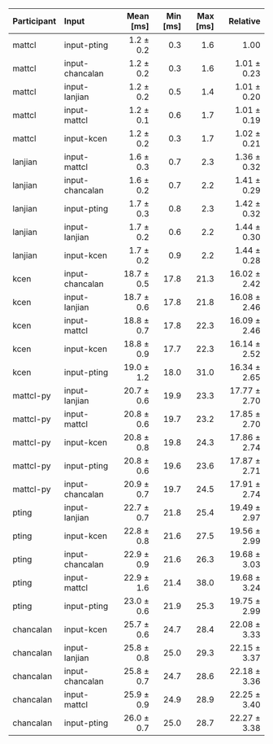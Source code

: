| Participant | Input | Mean [ms] | Min [ms] | Max [ms] | Relative |
|:---|:---|---:|---:|---:|---:|
| mattcl | input-pting | 1.2 ± 0.2 | 0.3 | 1.6 | 1.00 |
| mattcl | input-chancalan | 1.2 ± 0.2 | 0.3 | 1.6 | 1.01 ± 0.23 |
| mattcl | input-lanjian | 1.2 ± 0.2 | 0.5 | 1.4 | 1.01 ± 0.20 |
| mattcl | input-mattcl | 1.2 ± 0.1 | 0.6 | 1.7 | 1.01 ± 0.19 |
| mattcl | input-kcen | 1.2 ± 0.2 | 0.3 | 1.7 | 1.02 ± 0.21 |
| lanjian | input-mattcl | 1.6 ± 0.3 | 0.7 | 2.3 | 1.36 ± 0.32 |
| lanjian | input-chancalan | 1.6 ± 0.2 | 0.7 | 2.2 | 1.41 ± 0.29 |
| lanjian | input-pting | 1.7 ± 0.3 | 0.8 | 2.3 | 1.42 ± 0.32 |
| lanjian | input-lanjian | 1.7 ± 0.2 | 0.6 | 2.2 | 1.44 ± 0.30 |
| lanjian | input-kcen | 1.7 ± 0.2 | 0.9 | 2.2 | 1.44 ± 0.28 |
| kcen | input-chancalan | 18.7 ± 0.5 | 17.8 | 21.3 | 16.02 ± 2.42 |
| kcen | input-lanjian | 18.7 ± 0.6 | 17.8 | 21.8 | 16.08 ± 2.46 |
| kcen | input-mattcl | 18.8 ± 0.7 | 17.8 | 22.3 | 16.09 ± 2.46 |
| kcen | input-kcen | 18.8 ± 0.9 | 17.7 | 22.3 | 16.14 ± 2.52 |
| kcen | input-pting | 19.0 ± 1.2 | 18.0 | 31.0 | 16.34 ± 2.65 |
| mattcl-py | input-lanjian | 20.7 ± 0.6 | 19.9 | 23.3 | 17.77 ± 2.70 |
| mattcl-py | input-mattcl | 20.8 ± 0.6 | 19.7 | 23.2 | 17.85 ± 2.70 |
| mattcl-py | input-kcen | 20.8 ± 0.8 | 19.8 | 24.3 | 17.86 ± 2.74 |
| mattcl-py | input-pting | 20.8 ± 0.6 | 19.6 | 23.6 | 17.87 ± 2.71 |
| mattcl-py | input-chancalan | 20.9 ± 0.7 | 19.7 | 24.5 | 17.91 ± 2.74 |
| pting | input-lanjian | 22.7 ± 0.7 | 21.8 | 25.4 | 19.49 ± 2.97 |
| pting | input-kcen | 22.8 ± 0.8 | 21.6 | 27.5 | 19.56 ± 2.99 |
| pting | input-chancalan | 22.9 ± 0.9 | 21.6 | 26.3 | 19.68 ± 3.03 |
| pting | input-mattcl | 22.9 ± 1.6 | 21.4 | 38.0 | 19.68 ± 3.24 |
| pting | input-pting | 23.0 ± 0.6 | 21.9 | 25.3 | 19.75 ± 2.99 |
| chancalan | input-kcen | 25.7 ± 0.6 | 24.7 | 28.4 | 22.08 ± 3.33 |
| chancalan | input-lanjian | 25.8 ± 0.8 | 25.0 | 29.3 | 22.15 ± 3.37 |
| chancalan | input-chancalan | 25.8 ± 0.7 | 24.7 | 28.6 | 22.18 ± 3.36 |
| chancalan | input-mattcl | 25.9 ± 0.9 | 24.9 | 28.9 | 22.25 ± 3.40 |
| chancalan | input-pting | 26.0 ± 0.7 | 25.0 | 28.7 | 22.27 ± 3.38 |
